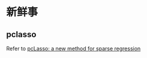 # 新鲜事

## pclasso

Refer to [pcLasso: a new method for sparse regression](https://statisticaloddsandends.wordpress.com/)